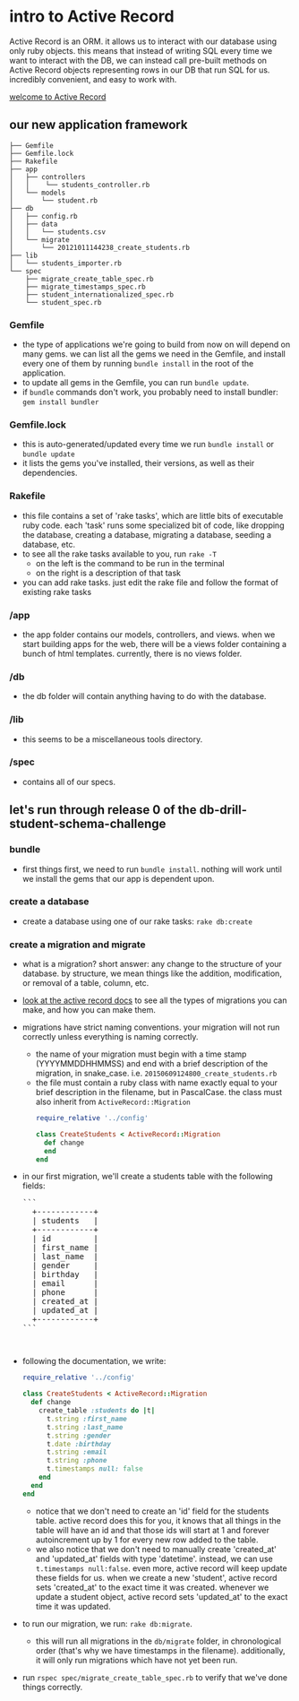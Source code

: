 # intro to Active Record

Active Record is an ORM. it allows us to interact with our database using only ruby objects. this means that instead of writing SQL every time we want to interact with the DB, we can instead call pre-built methods on Active Record objects representing rows in our DB that run SQL for us. incredibly convenient, and easy to work with. 

[welcome to Active Record](http://guides.rubyonrails.org/active_record_basics.html)

## our new application framework
```
├── Gemfile
├── Gemfile.lock
├── Rakefile
├── app
│   ├── controllers
│   │    └── students_controller.rb
│   └── models
│       └── student.rb
├── db
│   ├── config.rb
│   ├── data
│   │   └── students.csv
│   └── migrate
│       └── 20121011144238_create_students.rb
├── lib
│   └── students_importer.rb
└── spec
    ├── migrate_create_table_spec.rb
    ├── migrate_timestamps_spec.rb
    ├── student_internationalized_spec.rb
    └── student_spec.rb
```
### Gemfile
  - the type of applications we're going to build from now on will depend on many gems. we can list all the gems we need in the Gemfile, and install every one of them by running ```bundle install``` in the root of the application.
  - to update all gems in the Gemfile, you can run ```bundle update```.
  - if ```bundle``` commands don't work, you probably need to install bundler: ```gem install bundler```

### Gemfile.lock
  - this is auto-generated/updated every time we run ```bundle install``` or ```bundle update```
  - it lists the gems you've installed, their versions, as well as their dependencies.

### Rakefile
  - this file contains a set of 'rake tasks', which are little bits of executable ruby code. each 'task' runs some specialized bit of code, like dropping the database, creating a database, migrating a database, seeding a database, etc.
  - to see all the rake tasks available to you, run ```rake -T```
    - on the left is the command to be run in the terminal
    - on the right is a description of that task
  - you can add rake tasks. just edit the rake file and follow the format of existing rake tasks

### /app
  - the app folder contains our models, controllers, and views. when we start building apps for the web, there will be a views folder containing a bunch of html templates. currently, there is no views folder.

### /db
  - the db folder will contain anything having to do with the database.

### /lib 
  - this seems to be a miscellaneous tools directory.

### /spec
  - contains all of our specs.

## let's run through release 0 of the db-drill-student-schema-challenge

### bundle
  - first things first, we need to run ```bundle install```. nothing will work until we install the gems that our app is dependent upon.

### create a database
- create a database using one of our rake tasks: ```rake db:create```

### create a migration and migrate
- what is a migration? short answer: any change to the structure of your database. by structure, we mean things like the addition, modification, or removal of a table, column, etc. 
- [look at the active record docs](http://edgeguides.rubyonrails.org/active_record_migrations.html) to see all the types of migrations you can make, and how you can make them.
- migrations have strict naming conventions. your migration will not run correctly unless everything is naming correctly. 
  - the name of your migration must begin with a time stamp (YYYYMMDDHHMMSS) and end with a brief description of the migration, in snake_case. i.e. ```20150609124800_create_students.rb```
  - the file must contain a ruby class with name exactly equal to your brief description in the filename, but in PascalCase. the class must also inherit from ```ActiveRecord::Migration```
    ```ruby
    require_relative '../config'

    class CreateStudents < ActiveRecord::Migration
      def change
      end
    end
    ```
- in our first migration, we'll create a students table with the following fields:
  <pre>
  ```
    +------------+
    | students   |
    +------------+
    | id         |
    | first_name |
    | last_name  |
    | gender     |
    | birthday   |
    | email      |
    | phone      |
    | created_at |
    | updated_at |
    +------------+
  ```
  <pre>
- following the documentation, we write:
  ```ruby 
  require_relative '../config'

  class CreateStudents < ActiveRecord::Migration
    def change
      create_table :students do |t|
        t.string :first_name
        t.string :last_name
        t.string :gender
        t.date :birthday
        t.string :email
        t.string :phone
        t.timestamps null: false
      end
    end
  end
  ```
    - notice that we don't need to create an 'id' field for the students table. active record does this for you, it knows that all things in the table will have an id and that those ids will start at 1 and forever autoincrement up by 1 for every new row added to the table. 
    - we also notice that we don't need to manually create 'created_at' and 'updated_at' fields with type 'datetime'. instead, we can use ```t.timestamps null:false```. even more, active record will keep update these fields for us. when we create a new 'student', active record sets 'created_at' to the exact time it was created. whenever we update a student object, active record sets 'updated_at' to the exact time it was updated.

- to run our migration, we run: ```rake db:migrate```. 
  - this will run all migrations in the ```db/migrate``` folder, in chronological order (that's why we have timestamps in the filename). additionally, it will only run migrations which have not yet been run.
- run ```rspec spec/migrate_create_table_spec.rb``` to verify that we've done things correctly.
